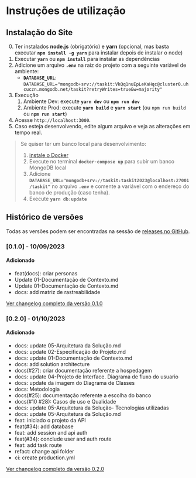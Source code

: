 # Instruções de utilização

## Instalação do Site

0. Ter instalados **node.js** (obrigatório) e **yarn** (opcional, mas basta executar **`npm install -g yarn`** para instalar depois de instalar o node)
1. Executar **`yarn`** ou **`npm install`** para instalar as dependências
2. Adicione um arquivo **`.env`** na raiz do projeto com a seguinte variável de ambiente:
   - **`DATABASE_URL`**: `DATABASE_URL="mongodb+srv://taskit:VkQq1nuEpLeKaHqc@cluster0.uhcuczn.mongodb.net/taskit?retryWrites=true&w=majority"`
3. Execução
   1. Ambiente Dev: execute **`yarn dev`** ou **`npm run dev`**
   2. Ambiente Prod: execute **`yarn build`** e **`yarn start`** (ou `npm run build`  ou **`npm run start`**)
4. Acesse `http://localhost:3000`.
5. Caso esteja desenvolvendo, edite algum arquivo e veja as alterações em tempo real.

> Se quiser ter um banco local para desenvolvimento:
> 1. [instale o Docker](https://docs.docker.com/desktop/install/windows-install/)
> 2. Execute no terminal **`docker-compose up`** para subir um banco MongoDB local
> 3. Adicione **`DATABASE_URL="mongodb+srv://taskit:taskit2023@localhost:27001/taskit"`** no arquivo **`.env`** e comente a variável com o endereço do banco de produção (caso tenha).
> 4. Execute **`yarn db:update`**

## Histórico de versões

Todas as versões podem ser encontradas na sessão de [releases no GitHub](https://github.com/ICEI-PUC-Minas-PMV-ADS/pmv-ads-2023-2-e4-aplicdistrib-t5-pmv-ads-2023-2-e4-g2-taskit/releases).

### [0.1.0] - 10/09/2023

#### Adicionado

- feat(docs): criar personas
- Update 01-Documentação de Contexto.md
- Update 01-Documentação de Contexto.md
- docs: add matriz de rastreabilidade

[Ver changelog completo da versão 0.1.0](https://github.com/ICEI-PUC-Minas-PMV-ADS/pmv-ads-2023-2-e4-aplicdistrib-t5-pmv-ads-2023-2-e4-g2-taskit/commits/0.1.0)

### [0.2.0] - 01/10/2023

#### Adicionado

- docs: update 05-Arquitetura da Solução.md
- docs: update 02-Especificação do Projeto.md
- docs: update 01-Documentação de Contexto.md
- docs: add solution architecture
- docs(#27): criar documentação referente a hospedagem
- docs: update 04-Projeto de Interface. Diagrama de fluxo do usuario
- docs: update da imagem do Diagrama de Classes
- docs: Metodologia
- docs(#25): documentação referente a escolha do banco
- docs(#10 #28): Casos de uso e Qualidade
- docs: update 05-Arquitetura da Solução- Tecnologias utilizadas
- docs: update 05-Arquitetura da Solução.md
- feat: iniciado o projeto da API
- feat(#34): add database
- feat: add session and api auth
- feat(#34): conclude user and auth route
- feat: add task route
- refact: change api folder
- ci: create production.yml

[Ver changelog completo da versão 0.2.0](https://github.com/ICEI-PUC-Minas-PMV-ADS/pmv-ads-2023-2-e4-aplicdistrib-t5-pmv-ads-2023-2-e4-g2-taskit/compare/0.1.0...0.2.0)
